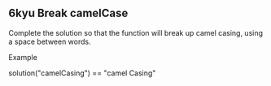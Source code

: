## 6kyu Break camelCase

Complete the solution so that the function will break up camel casing, using a space between words.

Example

solution("camelCasing")  ==  "camel Casing"
